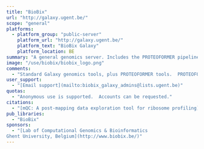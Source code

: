 ```yaml
---
title: "BioBix"
url: "http://galaxy.ugent.be/"
scope: "general"
platforms:
  - platform_group: "public-server"
    platform_url: "http://galaxy.ugent.be/"
    platform_text: "BioBix Galaxy"
    platform_location: BE
summary: "A general genomics server. Includes the PROTEOFORMER pipeline tools."
image: "/use/biobix/biobix_logo.png"
comments:
  - "Standard Galaxy genomics tools, plus PROTEOFORMER tools.  PROTEOFORMER is a proteogenomic pipeline that delineates true *in vivo* proteoforms and generates a protein sequence search space for peptide to MS/MS matching."
user_support:
  - "[Email support](mailto:biobix_galaxy_admins@lists.ugent.be)"
quotas:
  - "Anonymous use is supported.  Accounts can be requested."
citations:
  - "[mQC: A post-mapping data exploration tool for ribosome profiling](https://doi.org/10.1016/j.cmpb.2018.10.018), Steven Verbruggen, Gerben Menschaert. *Computer Methods and Programs in Biomedicine*, doi:10.1016/j.cmpb.2018.10.018"
pub_libraries:
  - "BioBix"
sponsors:
  - "[Lab of Computational Genomics & Bioinformatics
Ghent University, Belgium](http://www.biobix.be/)"
---
```


